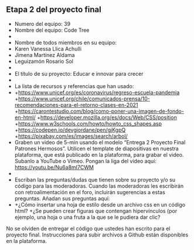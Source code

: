 ## Etapa 2 del proyecto final

- Numero del equipo: 39
- Nombre del equipo: Code Tree
- 
- Nombre de todos miembros en su equipo:
-   Karen Vanessa Llica Achulli
-   Jimena Martínez Aldama
-   Leguizamón Rosario Sol
- 
- El título de su proyecto: Educar e innovar para crecer
- 
- La lista de recursos y referencias que han usado: 
- 
  +https://www.unicef.org/es/coronavirus/regreso-escuela-pandemia
  +https://www.unicef.org/chile/comunicados-prensa/10-recomendaciones-para-el-retorno-clases-en-2021
  +https://carontestudio.com/blog/como-poner-una-imagen-de-fondo-en-html/
  +https://developer.mozilla.org/es/docs/Web/CSS/position
  +https://www.w3schools.com/howto/howto_css_shapes.asp
  +https://codepen.io/devgiordane/pen/gjKgpQ
  +https://pixabay.com/es/images/search/arbol/
- Graben un video de 5-min usando el modelo “Entrega 2 Proyecto Final Patrones Hermosos”. Utilicen el template de diapositivas en nuestra plataforma, que está publicado en la plataforma, para grabar el video. Subanlo a YouTube o Vimeo. Pongan la liga del vídeo aquí: https://youtu.be/Nu6a8mI7CWM
- 
- Escriban las preguntas/dudas que tienen sobre su proyecto y/o su código para las moderadoras. Cuando las moderadoras les escribirán con retroalimentación en el foro, incluirán sugerencias a estas preguntas. Añadan sus preguntas aquí:
- 
  +¿Cómo insertar una hoja de estilo desde un archivo css en un código html?
  +¿Se pueden crear figuras que contengan hipervínculos (por ejemplo, una hoja o una fruta a la que se le pudiera dar clic? 

No se olviden de entregar el código que ustedes han escrito para el proyecto final. Instrucciones para subir archivos a Github están disponibles en la plataforma.
